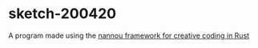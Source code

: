 # sketch-200420
A program made using the [nannou framework for creative coding in Rust](https://nannou.cc)
